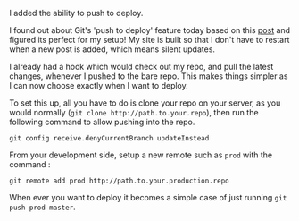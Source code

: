 I added the ability to push to deploy.

I found out about Git's 'push to deploy' feature today based on this [post](https://github.com/blog/1957-git-2-3-has-been-released) and figured its perfect for my setup!
My site is built so that I don't have to restart when a new post is added, which means silent updates.

I already had a hook which would check out my repo, and pull the latest changes, whenever I pushed to the bare repo. 
This makes things simpler as I can now choose exactly when I want to deploy.

To set this up, all you have to do is clone your repo on your server, as you would normally (`git clone http://path.to.your.repo`), 
then run the following command to allow pushing into the repo.

    git config receive.denyCurrentBranch updateInstead


From your development side, setup a new remote such as `prod` with the command :

    git remote add prod http://path.to.your.production.repo

When ever you want to deploy it becomes a simple case of just running `git push prod master`.
